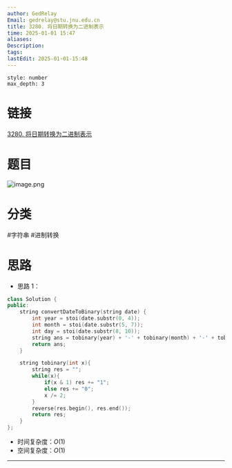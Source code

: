 ```yaml
---
author: GedRelay
Email: gedrelay@stu.jnu.edu.cn
title: 3280. 将日期转换为二进制表示
time: 2025-01-01 15:47
aliases: 
Description: 
tags: 
lastEdit: 2025-01-01-15:48
---
```


```toc
style: number
max_depth: 3
```

# 链接
[3280. 将日期转换为二进制表示](https://leetcode.cn/problems/convert-date-to-binary/) 

# 题目
![image.png](https://ged-pic-bed.oss-cn-guangzhou.aliyuncs.com/img/202501011547617.png)


# 分类
#字符串 #进制转换 

# 思路
- 思路 1：


```cpp
class Solution {
public:
    string convertDateToBinary(string date) {
        int year = stoi(date.substr(0, 4));
        int month = stoi(date.substr(5, 7));
        int day = stoi(date.substr(8, 10));
        string ans = tobinary(year) + '-' + tobinary(month) + '-' + tobinary(day);
        return ans;
    }

    string tobinary(int x){
        string res = "";
        while(x){
            if(x & 1) res += "1";
            else res += "0";
            x /= 2;
        }
        reverse(res.begin(), res.end());
        return res;
    }
};
```


- 时间复杂度：${O\left( 1 \right)  }$ 
- 空间复杂度：${O\left( 1 \right)  }$ 


---

